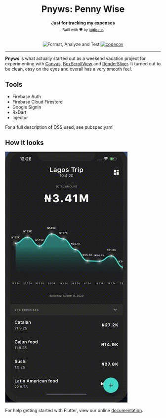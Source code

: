 <div align="center">
  <h1>Pnyws: Penny Wise</h1>
  <strong>Just for tracking my expenses</strong>
  <br />
  <sub>Built with ❤︎ by <a href="https://twitter.com/jogboms">jogboms</a></sub>
  <br /><br />

![Format, Analyze and Test](https://github.com/jogboms/pnyws/workflows/Format,%20Analyze%20and%20Test/badge.svg?branch=master) [![codecov](https://codecov.io/gh/jogboms/pnyws/branch/master/graph/badge.svg)](https://codecov.io/gh/jogboms/pnyws)
</div>

---

<strong>Pnyws</strong> is what actually started out as a weekend vacation project for experimenting with [Canvas](https://api.flutter.dev/flutter/dart-ui/Canvas-class.html), [BoxScrollView](https://api.flutter.dev/flutter/widgets/BoxScrollView-class.html) and [RenderSliver](https://api.flutter.dev/flutter/rendering/RenderSliver-class.html). It turned out to be clean, easy on the eyes and overall has a very smooth feel. 

## Tools

- Firebase Auth
- Firebase Cloud Firestore
- Google SignIn
- RxDart
- Injector

For a full description of OSS used, see pubspec.yaml

## How it looks

![Pnyws](https://github.com/jogboms/pnyws/blob/master/showcase.gif)

For help getting started with Flutter, view our online
[documentation](https://flutter.io/).
